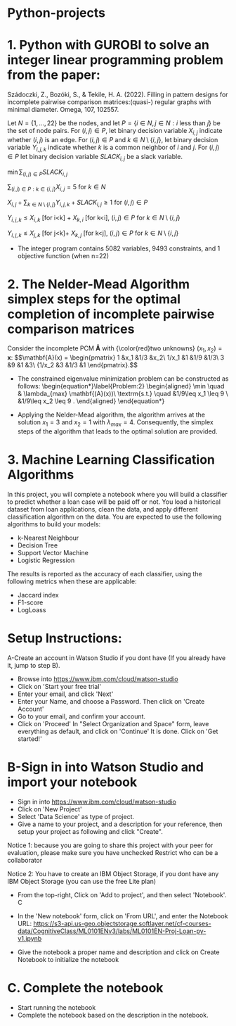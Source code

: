 # Python-projects

# 1. Python with GUROBI to solve an integer linear programming problem  from the paper: 
Szádoczki, Z., Bozóki, S., & Tekile, H. A. (2022). Filling in pattern designs for incomplete pairwise comparison matrices:(quasi-) regular graphs with minimal diameter. Omega, 107, 102557.

Let $N=\{1,\ldots,22\}$ be the nodes, and let $P=\{i \in N,j \in N:i \text{ less than } j\}$ be the set of node pairs. For $(i,j) \in P$, let binary decision variable $X_{i,j}$ indicate whether $(i,j)$ is an edge. For $(i,j) \in P$ and $k \in N \setminus \{i,j\}$, let binary decision variable $Y_{i,j,k}$ indicate whether $k$ is a common neighbor of $i$ and $j$. For $(i,j) \in P$ let binary decision variable $SLACK_{i,j}$ be a slack variable. 

$\min{\sum_{(i,j) \in P}{SLACK_{i,j}}}$

$\sum_{(i,j) \in P: k \in \{i,j\}}{X_{i,j} =5}$ for $k \in N$

 $X_{i,j}+\sum_{k \in N \setminus \{i,j\}}{Y_{i,j,k}} + SLACK_{i,j} \geq 1$ for $(i,j) \in P$
 
 $Y_{i,j,k} \leq X_{i,k}$ [for i<k] + $X_{k,i}$ [for k<i], $(i,j) \in P$ for $k \in N \setminus \{i,j\}$
 
$Y_{i,j,k} \leq X_{j,k}$ [for j<k]+ $X_{k,j}$ [for k<j], $(i,j) \in P$ for  $k \in N \setminus \{i,j\}$


- The integer program contains 5082 variables, 9493 constraints, and 1 objective function (when n=22)


# 2. The Nelder-Mead Algorithm simplex steps for the optimal completion of incomplete pairwise comparison matrices
Consider the incomplete PCM $\mathbf{\hat{A}}$ with {\color{red}two unknowns} $(x_1,x_2)=\mathbf{x}$: 
$$\mathbf{A}(x) = 
\begin{pmatrix}
1 &x_1 &1/3 &x_2\\
1/x_1  &1  &1/9 &1/3\\
3 &9 &1 &3\\
{1/x_2 &3 &1/3 &1
\end{pmatrix}.$$

- The constrained eigenvalue minimization problem can be constructed as follows: 
\begin{equation*}\label{Problem:2}
\begin{aligned}
\min \quad & \lambda_{max} \mathbf{(A}(x))\\
\textrm{s.t.} \quad &1/9\leq x_1 \leq 9 \\
  &1/9\leq x_2 \leq 9 . 
\end{aligned}
\end{equation*}

- Applying the Nelder-Mead algorithm, the algorithm arrives at the solution $x_1=3$ and $x_2=1$
with $\lambda_{max}=4$. Consequently, the simplex steps of the algorithm that leads to the optimal solution are provided.

# 3.  Machine Learning Classification Algorithms

In this project, you will complete a notebook where you will build a classifier to predict whether a loan case will be paid off or not.
You load a historical dataset from  loan applications, clean the data, and apply different classification algorithm on the data. You are expected to use the following algorithms to build your models:

- k-Nearest Neighbour
- Decision Tree
- Support Vector Machine
- Logistic Regression

The results is reported as the accuracy of each classifier, using the following metrics when these are applicable:

- Jaccard index
- F1-score
- LogLoass

# Setup Instructions:
A-Create an account in Watson Studio if you dont have (If you already have it, jump to step B).
- Browse into https://www.ibm.com/cloud/watson-studio
- Click on 'Start your free trial'
- Enter your email, and click 'Next'
- Enter your Name, and choose a Password. Then click on 'Create Account'
- Go to your email, and confirm your account.
- Click on 'Proceed'
In "Select Organization and Space" form, leave everything as default, and click on 'Continue'
It is done. Click on 'Get started!'

# B-Sign in into Watson Studio and import your notebook
- Sign in into https://www.ibm.com/cloud/watson-studio
- Click on 'New Project'
- Select 'Data Science' as type of project.
- Give a name to your project, and a description for your reference, then setup your project as following and click "Create".

Notice 1: because you are going to share this project with your peer for evaluation, please make sure you have unchecked Restrict who can be a collaborator

Notice 2: You have to create an IBM Object Storage, if you dont have any IBM Object Storage (you can use the free Lite plan)

- From the top-right, Click on 'Add to project', and then select 'Notebook'. C

- In the 'New notebook' form, click on 'From URL', and enter the Notebook URL: https://s3-api.us-geo.objectstorage.softlayer.net/cf-courses-data/CognitiveClass/ML0101ENv3/labs/ML0101EN-Proj-Loan-py-v1.ipynb

- Give the notebook a proper name and description and click on Create Notebook to initialize the notebook

# C. Complete the notebook

- Start running the notebook
- Complete the notebook based on the description in the notebook.

